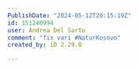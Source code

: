 ```yaml
---
PublishDate: "2024-05-12T20:15:19Z"
id: 151240994
user: Andrea Del Sarto
comment: "fix vari #NaturKosovo"
created_by: iD 2.29.0

---
```

